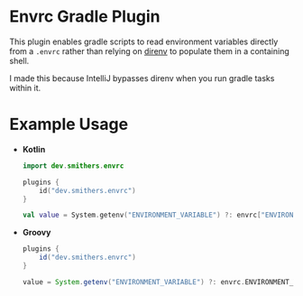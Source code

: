 # Envrc Gradle Plugin

This plugin enables gradle scripts to read environment variables directly from
a `.envrc` rather than relying on [direnv](https://direnv.net/) to populate
them in a containing shell.

I made this because IntelliJ bypasses direnv when you run gradle tasks within it.

# Example Usage

- **Kotlin**

  ```kotlin
  import dev.smithers.envrc

  plugins {
      id("dev.smithers.envrc")
  }

  val value = System.getenv("ENVIRONMENT_VARIABLE") ?: envrc["ENVIRONMENT_VARIABLE"]
  ```

- **Groovy**

  ```groovy
  plugins {
      id("dev.smithers.envrc")
  }

  value = System.getenv("ENVIRONMENT_VARIABLE") ?: envrc.ENVIRONMENT_VARIABLE
  ```
